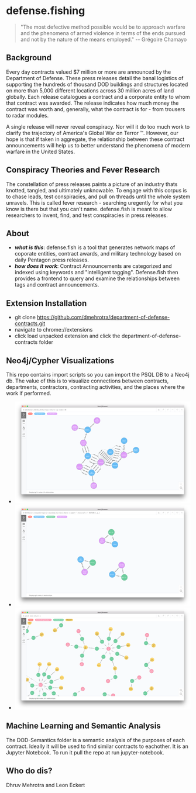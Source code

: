 # defense.fishing
> "The most defective method possible would be to approach warfare and the phenomena of armed violence in terms of the ends pursued and not by the nature of the means employed." -- Grégoire Chamayo

## Background
Every day contracts valued $7 million or more are announced by the Department of Defense. These press releases detail the banal logistics of 
supporting the hundreds of thousand DOD buildings and structures located on more than 5,000 different locations across 30 million acres of land globally. Each release catalogues a contract and a corporate entity to whom that contract was awarded.  The release indicates how much money the contract was worth and, generally, what the contract is for - from trousers to radar modules. 

A single release will never reveal conspiracy. Nor will it do too much work to clarify the trajectory of America's Global War on Terror &trade;.  However, our hope is that if taken in aggregate, the relationship between these contract announcements will help us to better understand the phenomena of modern warfare in the United States. 

## Conspiracy Theories and Fever Research

The constellation of press releases paints a picture of an industry thats knotted, tangled, and ultimately unknowable. To engage with this corpus is to chase leads, test conspiracies, and pull on threads until the whole system unravels. This is called fever research - searching uregently for what you know is there but that you can't name.  defense.fish is meant to allow researchers to invent, find, and test conspiracies in press releases.    
## About
- ***what is this***: defense.fish is a tool that generates network maps of coporate entities, contract awards, and military technology based on daily Pentagon press releases.
- ***how does it work***: Contract Announcements are categorized and indexed using keywords and "intelligent tagging". Defense.fish then provides a frontend to query and examine the relationships between tags and contract announcements. 

## Extension Installation
  - git clone https://github.com/dmehrotra/department-of-defense-contracts.git 
  - navigate to chrome://extensions
  - click load unpacked extension and click the department-of-defense-contracts folder

## Neo4j/Cypher Visualizations

This repo contains import scripts so you can import the PSQL DB to a Neo4j db.  The value of this is to visualize connections between contracts, departments, contractors, contracting activities, and the places where the work if performed. 

- ![You should see something like this](./1.png "Logo Title Text 1")
- ![You should see something like this](./2.png "Logo Title Text 1")
- ![You should see something like this](./3.png "Logo Title Text 1")


## Machine Learning and Semantic Analysis 

The DOD-Semantics folder is a semantic analysis of the purposes of each contract.  Ideally it will be used to find similar contracts to eachother. It is an Jupyter Notebook.  To run it pull the repo at run jupyter-notebook. 

## Who do dis?

Dhruv Mehrotra and Leon Eckert
